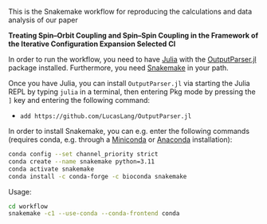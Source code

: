 This is the Snakemake workflow for reproducing the calculations and data analysis of our paper

**Treating Spin–Orbit Coupling and Spin–Spin Coupling in the Framework of the Iterative Configuration Expansion Selected CI**

In order to run the workflow, you need to have [Julia](https://julialang.org/) with the [OutputParser.jl](https://github.com/LucasLang/OutputParser.jl) package installed.
Furthermore, you need [Snakemake](https://snakemake.readthedocs.io) in your path.

Once you have Julia, you can install `OutputParser.jl` via starting the Julia REPL by typing `julia` in a terminal, then entering Pkg mode by pressing the `]` key and entering the following command:
- `add https://github.com/LucasLang/OutputParser.jl`

In order to install Snakemake, you can e.g. enter the following commands (requires conda, e.g. through a [Miniconda](https://docs.conda.io/en/latest/miniconda.html) or [Anaconda](https://docs.anaconda.com/free/anaconda/install/) installation):
```bash
conda config --set channel_priority strict
conda create --name snakemake python=3.11
conda activate snakemake
conda install -c conda-forge -c bioconda snakemake
```

Usage:
```bash
cd workflow
snakemake -c1 --use-conda --conda-frontend conda
```
